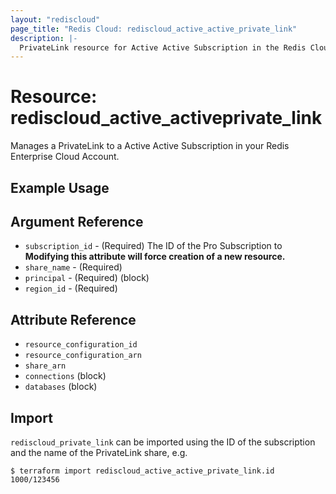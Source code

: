 ```yaml
---
layout: "rediscloud"
page_title: "Redis Cloud: rediscloud_active_active_private_link"
description: |-
  PrivateLink resource for Active Active Subscription in the Redis Cloud Terraform provider.
---
```


# Resource: rediscloud_active_activeprivate_link

Manages a PrivateLink to a Active Active Subscription in your Redis Enterprise Cloud Account.

## Example Usage

## Argument Reference

* `subscription_id` - (Required) The ID of the Pro Subscription to  **Modifying this attribute will force creation of a new resource.**
* `share_name` - (Required)
* `principal` - (Required) (block)
* `region_id` - (Required)

## Attribute Reference

* `resource_configuration_id`
* `resource_configuration_arn`
* `share_arn`
* `connections` (block)
* `databases` (block)

## Import
`rediscloud_private_link` can be imported using the ID of the subscription and the name of the PrivateLink share, e.g.

```
$ terraform import rediscloud_active_active_private_link.id 1000/123456
```

